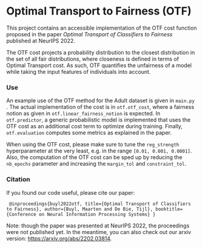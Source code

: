 # Optimal Transport to Fairness (OTF)

This project contains an accessible implementation of the OTF cost function proposed in the paper *Optimal Transport of Classifiers to Fairness* published at NeurIPS 2022. 

The OTF cost projects a probability distribution to the closest distribution in the set of all fair distributions, where closeness is defined in terms of Optimal Transport cost. As such, OTF quantifies the unfairness of a model while taking the input features of individuals into account.


### Use

An example use of the OTF method for the Adult dataset is given in `main.py` . The actual implementation of the cost is in `otf.otf_cost`, where a fairness notion as given in `otf.linear_fairness_notion` is expected. In `otf.predictor`, a generic probabilistic model is implemented that uses the OTF cost as an additional cost term to optimize during training. Finally, `otf.evaluation` computes some metrics as explained in the paper.

When using the OTF cost, please make sure to tune the `reg_strength` hyperparameter at the very least, e.g. in the range `[0.01, 0.001, 0.0001]`. Also, the computation of the OTF cost can be sped up by reducing the `nb_epochs` parameter and increasing the `margin_tol` and `constraint_tol`. 


### Citation

If you found our code useful, please cite our paper:

`
    @inproceedings{buyl2022otf,
    	title={Optimal Transport of Classifiers to Fairness},
    	author={Buyl, Maarten and De Bie, Tijl},
    	booktitle={Conference on Neural Information Processing Systems}
    }`

Note: though the paper was presented at NeurIPS 2022, the proceedings were not published yet. In the meantime, you can also check out our arxiv version: https://arxiv.org/abs/2202.03814. 

